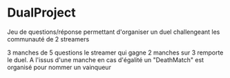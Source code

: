 # DualProject
Jeu de questions/réponse permettant d'organiser un duel challengeant les communauté de 2 streamers

3 manches de 5 questions
le streamer qui gagne 2 manches sur 3 remporte le duel. 
A l'issus d'une manche en cas d'égalité un "DeathMatch" est organisé pour nommer un vainqueur

